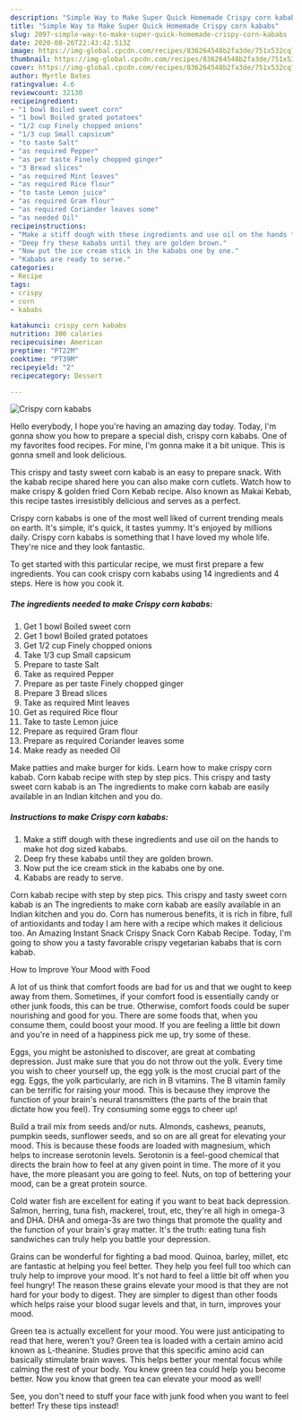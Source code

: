 ```yaml
---
description: "Simple Way to Make Super Quick Homemade Crispy corn kababs"
title: "Simple Way to Make Super Quick Homemade Crispy corn kababs"
slug: 2097-simple-way-to-make-super-quick-homemade-crispy-corn-kababs
date: 2020-08-26T22:43:42.513Z
image: https://img-global.cpcdn.com/recipes/836264548b2fa3de/751x532cq70/crispy-corn-kababs-recipe-main-photo.jpg
thumbnail: https://img-global.cpcdn.com/recipes/836264548b2fa3de/751x532cq70/crispy-corn-kababs-recipe-main-photo.jpg
cover: https://img-global.cpcdn.com/recipes/836264548b2fa3de/751x532cq70/crispy-corn-kababs-recipe-main-photo.jpg
author: Myrtle Bates
ratingvalue: 4.6
reviewcount: 32130
recipeingredient:
- "1 bowl Boiled sweet corn"
- "1 bowl Boiled grated potatoes"
- "1/2 cup Finely chopped onions"
- "1/3 cup Small capsicum"
- "to taste Salt"
- "as required Pepper"
- "as per taste Finely chopped ginger"
- "3 Bread slices"
- "as required Mint leaves"
- "as required Rice flour"
- "to taste Lemon juice"
- "as required Gram flour"
- "as required Coriander leaves some"
- "as needed Oil"
recipeinstructions:
- "Make a stiff dough with these ingredients and use oil on the hands to make hot dog sized kababs."
- "Deep fry these kababs until they are golden brown."
- "Now put the ice cream stick in the kababs one by one."
- "Kababs are ready to serve."
categories:
- Recipe
tags:
- crispy
- corn
- kababs

katakunci: crispy corn kababs 
nutrition: 300 calories
recipecuisine: American
preptime: "PT22M"
cooktime: "PT39M"
recipeyield: "2"
recipecategory: Dessert

---
```



![Crispy corn kababs](https://img-global.cpcdn.com/recipes/836264548b2fa3de/751x532cq70/crispy-corn-kababs-recipe-main-photo.jpg)

Hello everybody, I hope you're having an amazing day today. Today, I'm gonna show you how to prepare a special dish, crispy corn kababs. One of my favorites food recipes. For mine, I'm gonna make it a bit unique. This is gonna smell and look delicious.

This crispy and tasty sweet corn kabab is an easy to prepare snack. With the kabab recipe shared here you can also make corn cutlets. Watch how to make crispy &amp; golden fried Corn Kebab recipe. Also known as Makai Kebab, this recipe tastes irresistibly delicious and serves as a perfect.

Crispy corn kababs is one of the most well liked of current trending meals on earth. It's simple, it's quick, it tastes yummy. It's enjoyed by millions daily. Crispy corn kababs is something that I have loved my whole life. They're nice and they look fantastic.


To get started with this particular recipe, we must first prepare a few ingredients. You can cook crispy corn kababs using 14 ingredients and 4 steps. Here is how you cook it.

<!--inarticleads1-->

##### The ingredients needed to make Crispy corn kababs:

1. Get 1 bowl Boiled sweet corn
1. Get 1 bowl Boiled grated potatoes
1. Get 1/2 cup Finely chopped onions
1. Take 1/3 cup Small capsicum
1. Prepare to taste Salt
1. Take as required Pepper
1. Prepare as per taste Finely chopped ginger
1. Prepare 3 Bread slices
1. Take as required Mint leaves
1. Get as required Rice flour
1. Take to taste Lemon juice
1. Prepare as required Gram flour
1. Prepare as required Coriander leaves some
1. Make ready as needed Oil


Make patties and make burger for kids. Learn how to make crispy corn kabab. Corn kabab recipe with step by step pics. This crispy and tasty sweet corn kabab is an The ingredients to make corn kabab are easily available in an Indian kitchen and you do. 

<!--inarticleads2-->

##### Instructions to make Crispy corn kababs:

1. Make a stiff dough with these ingredients and use oil on the hands to make hot dog sized kababs.
1. Deep fry these kababs until they are golden brown.
1. Now put the ice cream stick in the kababs one by one.
1. Kababs are ready to serve.


Corn kabab recipe with step by step pics. This crispy and tasty sweet corn kabab is an The ingredients to make corn kabab are easily available in an Indian kitchen and you do. Corn has numerous benefits, it is rich in fibre, full of antioxidants and today I am here with a recipe which makes it delicious too. An Amazing Instant Snack Crispy Snack Corn Kabab Recipe. Today, I&#39;m going to show you a tasty favorable crispy vegetarian kababs that is corn kabab. 

How to Improve Your Mood with Food


A lot of us think that comfort foods are bad for us and that we ought to keep away from them. Sometimes, if your comfort food is essentially candy or other junk foods, this can be true. Otherwise, comfort foods could be super nourishing and good for you. There are some foods that, when you consume them, could boost your mood. If you are feeling a little bit down and you're in need of a happiness pick me up, try some of these.

Eggs, you might be astonished to discover, are great at combating depression. Just make sure that you do not throw out the yolk. Every time you wish to cheer yourself up, the egg yolk is the most crucial part of the egg. Eggs, the yolk particularly, are rich in B vitamins. The B vitamin family can be terrific for raising your mood. This is because they improve the function of your brain's neural transmitters (the parts of the brain that dictate how you feel). Try consuming some eggs to cheer up!

Build a trail mix from seeds and/or nuts. Almonds, cashews, peanuts, pumpkin seeds, sunflower seeds, and so on are all great for elevating your mood. This is because these foods are loaded with magnesium, which helps to increase serotonin levels. Serotonin is a feel-good chemical that directs the brain how to feel at any given point in time. The more of it you have, the more pleasant you are going to feel. Nuts, on top of bettering your mood, can be a great protein source.

Cold water fish are excellent for eating if you want to beat back depression. Salmon, herring, tuna fish, mackerel, trout, etc, they're all high in omega-3 and DHA. DHA and omega-3s are two things that promote the quality and the function of your brain's gray matter. It's the truth: eating tuna fish sandwiches can truly help you battle your depression. 

Grains can be wonderful for fighting a bad mood. Quinoa, barley, millet, etc are fantastic at helping you feel better. They help you feel full too which can truly help to improve your mood. It's not hard to feel a little bit off when you feel hungry! The reason these grains elevate your mood is that they are not hard for your body to digest. They are simpler to digest than other foods which helps raise your blood sugar levels and that, in turn, improves your mood.

Green tea is actually excellent for your mood. You were just anticipating to read that here, weren't you? Green tea is loaded with a certain amino acid known as L-theanine. Studies prove that this specific amino acid can basically stimulate brain waves. This helps better your mental focus while calming the rest of your body. You knew green tea could help you become better. Now you know that green tea can elevate your mood as well!

See, you don't need to stuff your face with junk food when you want to feel better! Try  these tips  instead!

